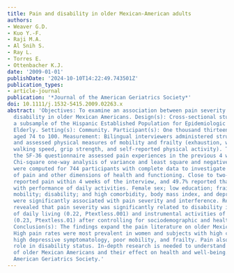 ```yaml
---
title: Pain and disability in older Mexican-American adults
authors:
- Weaver G.D.
- Kuo Y.-F.
- Raji M.A.
- Al Snih S.
- Ray L.
- Torres E.
- Ottenbacher K.J.
date: '2009-01-01'
publishDate: '2024-10-10T14:22:49.743501Z'
publication_types:
- article-journal
publication: '*Journal of the American Geriatrics Society*'
doi: 10.1111/j.1532-5415.2009.02263.x
abstract: 'Objectives: To examine an association between pain severity and functional
  disability in older Mexican Americans. Design(s): Cross-sectional study (2005/06),
  a subsample of the Hispanic Established Population for Epidemiologic Study of the
  Elderly. Setting(s): Community. Participant(s): One thousand thirteen Mexican American
  aged 74 to 100. Measurement: Bilingual interviewers administered structured questionnaires
  and assessed physical measures of mobility and frailty (exhaustion, weight loss,
  walking speed, grip strength, and self-reported physical activity). Two items from
  the SF-36 questionnaire assessed pain experiences in the previous 4 weeks. Result(s):
  Chi-square one-way analysis of variance and least square and negative binomial regressions
  were computed for 744 participants with complete data to investigate experience
  of pain and other dimensions of health and functioning. Close to two-thirds (64.7%)
  reported pain within 4 weeks of the interview, and 49.7% reported that pain interfered
  with performance of daily activities. Female sex; low education; frailty; reduced
  mobility; disability; and high comorbidity, body mass index, and depressive symptomatology
  were significantly associated with pain severity and interference. Regression coefficients
  revealed that pain severity was significantly related to disability in activities
  of daily living (0.22, Ptextless.001) and instrumental activities of daily living
  (0.23, Ptextless.01) after controlling for sociodemographic and health status characteristics.
  Conclusion(s): The findings expand the pain literature on older Mexican Americans.
  High pain rates were most prevalent in women and subjects with high comorbidity,
  high depressive symptomatology, poor mobility, and frailty. Pain also plays a significant
  role in disability status. In-depth research is needed to understand the pain experiences
  of older Mexican Americans and their effect on health and well-being. © 2009, The
  American Geriatrics Society.'
---
```

